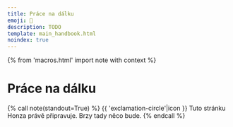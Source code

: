 ```yaml
---
title: Práce na dálku
emoji: 📡
description: TODO
template: main_handbook.html
noindex: true
---
```


{% from 'macros.html' import note with context %}

# Práce na dálku

{% call note(standout=True) %}
  {{ 'exclamation-circle'|icon }} Tuto stránku Honza právě připravuje. Brzy tady něco bude.
{% endcall %}


<!-- {#

doplnit kapitolu na dálku tak, aby v ní byly i tipy jak práci na dálku přežít

https://www.linkedin.com/feed/update/urn:li:activity:6737276887992717312/?commentUrn=urn%3Ali%3Acomment%3A(activity%3A6737276887992717312%2C6737284113360789504)

https://honzajavorek.cz/blog/prace-z-domova/

Germany and the UK are the two largest hubs for professional developer talent in absolute numbers, and together are home to more than 1.7 million professional developers.
https://2019.stateofeuropeantech.com/chapter/people/article/strong-talent-base/

Jak se vyvarovat scams při práci na dálku
https://twitter.com/levelsio/status/1300443073562980353

jak si najit remote entry level praci https://news.ycombinator.com/item?id=26171008

Hledání práce v UK
https://www.reddit.com/r/cscareerquestionsEU/comments/iv6l2n/uk_job_market_consideration_after_finding_a/?utm_source=share&utm_medium=ios_app&utm_name=iossmf

#} -->
